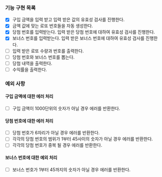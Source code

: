### 기능 구현 목록

- [x] 구입 금액을 입력 받고 입력 받은 값의 유효성 검사를 진행한다.
- [x] 금액 값에 맞는 로또 번호들을 자동 생성한다.
- [x] 당첨 번호를 입력받는다. 입력 받은 당첨 번호에 대하여 유효성 검사를 진행한다.
- [x] 보너스 번호를 입력받는다. 입력 받은 보너스 번호에 대하여 유효성 검사를 진행한다.
- [ ] 입력 받은 로또 수량과 번호를 출력한다.
- [ ] 당첨 번호와 보너스 번호를 뽑는다.
- [ ] 당첨 내역을 출력한다.
- [ ] 수익률을 출력한다.

### 예외 사항

#### 구입 금액에 대한 에러 처리

- [ ] 구입 금액이 1000단위의 숫자가 아닐 경우 에러를 반환한다.

#### 당첨 번호에 대한 에러 처리

- [ ] 당첨 번호가 6자리가 아닐 경우 에러를 반환한다.
- [ ] 각각의 당첨 번호의 범위가 1부터 45사이의 숫자가 아닐 경우 에러를 반환한다.
- [ ] 각각의 당첨 번호가 중복 될 경우 에러를 반환한다.

#### 보너스 번호에 대한 예외 처리

- [ ] 보너스 번호가 1부터 45까지의 숫자가 아닐 경우 에러를 반환한다.
